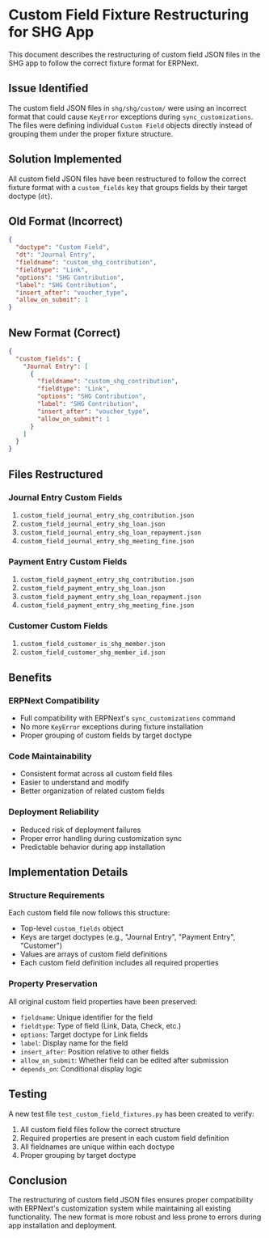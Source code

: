 # Custom Field Fixture Restructuring for SHG App

This document describes the restructuring of custom field JSON files in the SHG app to follow the correct fixture format for ERPNext.

## Issue Identified

The custom field JSON files in `shg/shg/custom/` were using an incorrect format that could cause `KeyError` exceptions during `sync_customizations`. The files were defining individual `Custom Field` objects directly instead of grouping them under the proper fixture structure.

## Solution Implemented

All custom field JSON files have been restructured to follow the correct fixture format with a `custom_fields` key that groups fields by their target doctype (`dt`).

## Old Format (Incorrect)

```json
{
  "doctype": "Custom Field",
  "dt": "Journal Entry",
  "fieldname": "custom_shg_contribution",
  "fieldtype": "Link",
  "options": "SHG Contribution",
  "label": "SHG Contribution",
  "insert_after": "voucher_type",
  "allow_on_submit": 1
}
```

## New Format (Correct)

```json
{
  "custom_fields": {
    "Journal Entry": [
      {
        "fieldname": "custom_shg_contribution",
        "fieldtype": "Link",
        "options": "SHG Contribution",
        "label": "SHG Contribution",
        "insert_after": "voucher_type",
        "allow_on_submit": 1
      }
    ]
  }
}
```

## Files Restructured

### Journal Entry Custom Fields
1. `custom_field_journal_entry_shg_contribution.json`
2. `custom_field_journal_entry_shg_loan.json`
3. `custom_field_journal_entry_shg_loan_repayment.json`
4. `custom_field_journal_entry_shg_meeting_fine.json`

### Payment Entry Custom Fields
1. `custom_field_payment_entry_shg_contribution.json`
2. `custom_field_payment_entry_shg_loan.json`
3. `custom_field_payment_entry_shg_loan_repayment.json`
4. `custom_field_payment_entry_shg_meeting_fine.json`

### Customer Custom Fields
1. `custom_field_customer_is_shg_member.json`
2. `custom_field_customer_shg_member_id.json`

## Benefits

### ERPNext Compatibility
- Full compatibility with ERPNext's `sync_customizations` command
- No more `KeyError` exceptions during fixture installation
- Proper grouping of custom fields by target doctype

### Code Maintainability
- Consistent format across all custom field files
- Easier to understand and modify
- Better organization of related custom fields

### Deployment Reliability
- Reduced risk of deployment failures
- Proper error handling during customization sync
- Predictable behavior during app installation

## Implementation Details

### Structure Requirements
Each custom field file now follows this structure:
- Top-level `custom_fields` object
- Keys are target doctypes (e.g., "Journal Entry", "Payment Entry", "Customer")
- Values are arrays of custom field definitions
- Each custom field definition includes all required properties

### Property Preservation
All original custom field properties have been preserved:
- `fieldname`: Unique identifier for the field
- `fieldtype`: Type of field (Link, Data, Check, etc.)
- `options`: Target doctype for Link fields
- `label`: Display name for the field
- `insert_after`: Position relative to other fields
- `allow_on_submit`: Whether field can be edited after submission
- `depends_on`: Conditional display logic

## Testing

A new test file `test_custom_field_fixtures.py` has been created to verify:
1. All custom field files follow the correct structure
2. Required properties are present in each custom field definition
3. All fieldnames are unique within each doctype
4. Proper grouping by target doctype

## Conclusion

The restructuring of custom field JSON files ensures proper compatibility with ERPNext's customization system while maintaining all existing functionality. The new format is more robust and less prone to errors during app installation and deployment.